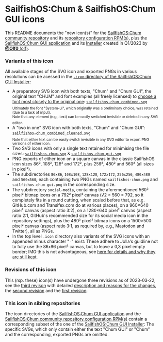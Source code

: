 # SailfishOS:Chum & SailfishOS:Chum GUI icons
This README documents the "new icon(s)" for the [SailfishOS:Chum community repository](https://github.com/sailfishos-chum) and its [repository configuration RPM(s)](https://github.com/sailfishos-chum/sailfishos-chum-repo-config), plus the [SailfishOS:Chum GUI application](https://github.com/sailfishos-chum/sailfishos-chum-gui) and its [Installer](https://github.com/sailfishos-chum/sailfishos-chum-gui-installer) created in Q1/2023 by [**\@Olf0** (olf)](https://github.com/Olf0).

### Variants of this icon
All available stages of the SVG icon and exported PNGs in various resolutions can be acessed in the [`.icon` directory of the SailfishOS:Chum GUI Installer](https://github.com/sailfishos-chum/sailfishos-chum-gui-installer/tree/main/.icons):
- A preparatory SVG icon with both texts, "Chum" and "Chum GUI", the original text "CHUM" and font examples (all freely licensed) to [choose a font most closely to the original one](https://github.com/sailfishos-chum/sailfishos-chum-gui/issues/132#issuecomment-1365622701): [`sailfishos-chum_combined.svg`](https://github.com/sailfishos-chum/sailfishos-chum-gui-installer/blob/main/.icons/sailfishos-chum_combined.svg)<br />
  <sub>Ultimately the font "System-ui", which originally was a preliminary choice, was retained (due to a lack of input).</sub><br />
  <sup>Note that any element (e.g., text) can be easily switched invisible or deleted in any SVG editor.</sup>
- A "two in one" SVG icon with both texts, "Chum" and "Chum GUI": [`sailfishos-chum_combined_cleaned.svg`](https://github.com/sailfishos-chum/sailfishos-chum-gui-installer/blob/main/.icons/sailfishos-chum_combined_cleaned.svg)<br />
  <sub>Note that either text can be easily switch invisible in any SVG editor to export PNG versions of either icon.</sub>
- Two SVG icons with only a single text retained for minimising the file sizes: [`sailfishos-chum.svg`](https://github.com/sailfishos-chum/sailfishos-chum-gui-installer/blob/main/.icons/sailfishos-chum.svg) & [`sailfishos-chum-gui.svg`](https://github.com/sailfishos-chum/sailfishos-chum-gui-installer/blob/main/.icons/sailfishos-chum-gui.svg)
- PNG exports of either icon on a square canvas in the classic SailfishOS icon sizes 86², 108², 128² and 172², plus 256², 480² and 560² (all sizes in pixel²).
- The subdirectories `86x86`, `108x108`, `128x128`, `172x172`, `256x256`, `480x480` and `560x560`, each containing two PNGs named `sailfishos-chum.png` and `sailfishos-chum-gui.png` in the corresponding size.
- The subdirectory `social-media`, containing the aforementioned 560² pixel² bitmap icons on a 792² pixel² canvas (√2 × 560 = 792, so it completely fits in a round cutting, when scaled before that, as e.g. GitHub.com and Transifex.com do at various places), on a 960×640 pixel² canvas (aspect ratio 3:2), on a 1280×640 pixel² canvas (aspect ratio 2:1, GitHub's recommended size for its social media icon in the repository settings), plus the 480² pixel² bitmap icons on a 1500×500 pixel² canvas (aspect ratio 3:1, as required by, e.g., Mastodon and Twitter), all as PNGs.
- In the top level `.icon` directory also variants of the SVG icons with an appended minus character "`-`" exist: These adhere to Jolla's guidline not to fully use the 86x86 pixel² canvas, but to leave a 0,3 pixel empty border; IMO this is not advantageous, see [here for details and why they are still kept](https://github.com/sailfishos-chum/sailfishos-chum-gui-installer/pull/22#issue-1635512687).

### Revisions of this icon
This (rsp. these) icon(s) have undergone three revisions as of 2023-03-22, see the [third revison](https://github.com/sailfishos-chum/sailfishos-chum-gui-installer/pull/22/files) with detailed [description and reasons for the changes](https://github.com/sailfishos-chum/sailfishos-chum-gui-installer/pull/22#issue-1635512687), the [second revision](https://github.com/sailfishos-chum/sailfishos-chum-gui-installer/pull/19) and the [first revision](https://github.com/sailfishos-chum/sailfishos-chum-gui-installer/pull/17/files).

### This icon in sibling repositories
The icon directories of the [SailfishOS:Chum GUI application](https://github.com/sailfishos-chum/sailfishos-chum-gui/tree/main/icons) and the [SailfishOS:Chum community repository configuration RPM(s)](https://github.com/sailfishos-chum/sailfishos-chum-repo-config/tree/main/.icons) contain a corresponding subset of the one of the [SailfishOS:Chum GUI Installer](https://github.com/sailfishos-chum/sailfishos-chum-gui-installer/tree/main/.icons): The specific SVGs, which only contain either the text "Chum GUI" or "Chum" and the corresponding, exported PNGs are omitted.
